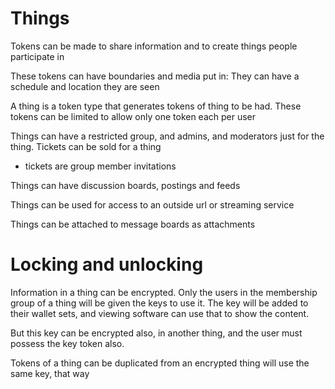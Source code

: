 # Things

Tokens can be made to share information and to create things people participate in

These tokens can have boundaries and media put in: They can have a schedule and location they are seen


A thing is a token type that generates tokens of thing to be had. These tokens can be limited to allow only one token each per user


Things can have a restricted group, and admins, and moderators just for the thing. Tickets can be sold for a thing
* tickets are group member invitations

Things can have discussion boards, postings and feeds

Things can be used for access to an outside url or streaming service

Things can be attached to message boards as attachments

# Locking and unlocking

Information in a thing can be encrypted. Only the users in the membership group of a thing will be given the keys to use it. 
The key will be added to their wallet sets, and viewing software can use that to show the content.

But this key can be encrypted also, in another thing, and the user must possess the key token also.

Tokens of a thing can be duplicated from an encrypted thing will use the same key, that way